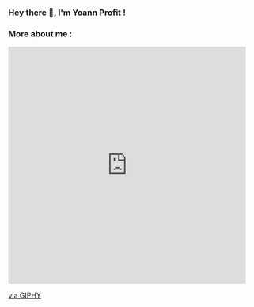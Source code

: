 ### Hey there 👋, I'm Yoann Profit !

### More about me :

<iframe src="https://giphy.com/embed/vLlpbDafjgHystuJ0a" width="480" height="480" frameBorder="0" class="giphy-embed" allowFullScreen></iframe><p><a href="https://giphy.com/stickers/webfx-code-interactive-code-a-yoda-vLlpbDafjgHystuJ0a">via GIPHY</a></p>


<!--
**YoannProfit/YoannProfit** is a ✨ _special_ ✨ repository because its `README.md` (this file) appears on your GitHub profile.

Here are some ideas to get you started:

- 🔭 I’m currently working on ...
- 🌱 I’m currently learning ...
- 👯 I’m looking to collaborate on ...
- 🤔 I’m looking for help with ...
- 💬 Ask me about ...
- 📫 How to reach me: ...
- 😄 Pronouns: ...
- ⚡ Fun fact: ...
-->
